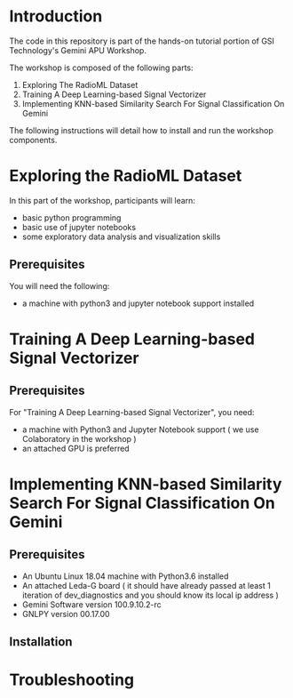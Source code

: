 # Introduction

The code in this repository is part of the hands-on tutorial portion of GSI Technology's Gemini APU Workshop.

The workshop is composed of the following parts:
1. Exploring The RadioML Dataset
2. Training A Deep Learning-based Signal Vectorizer
3. Implementing KNN-based Similarity Search For Signal Classification On Gemini

The following instructions will detail how to install and run the workshop components.

# Exploring the RadioML Dataset

In this part of the workshop, participants will learn:
* basic python programming
* basic use of jupyter notebooks
* some exploratory data analysis and visualization skills

## Prerequisites

You will need the following:
* a machine with python3 and jupyter notebook support installed

# Training A Deep Learning-based Signal Vectorizer

## Prerequisites

For "Training A Deep Learning-based Signal Vectorizer", you need:
* a machine with Python3 and Jupyter Notebook support ( we use Colaboratory in the workshop )
* an attached GPU is preferred

# Implementing KNN-based Similarity Search For Signal Classification On Gemini

## Prerequisites

* An Ubuntu Linux 18.04 machine with Python3.6 installed
* An attached Leda-G board ( it should have already passed at least 1 iteration of dev_diagnostics and you should know its local ip address )
* Gemini Software version 100.9.10.2-rc
* GNLPY version 00.17.00

## Installation

# Troubleshooting




